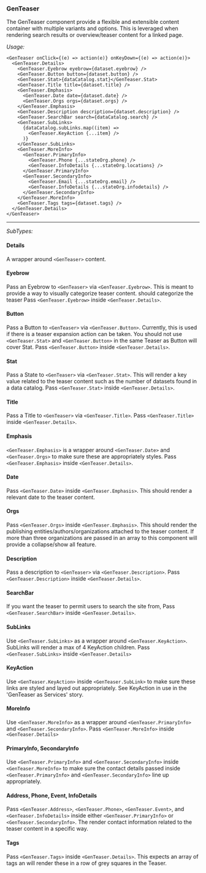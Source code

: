 ### GenTeaser

The GenTeaser component provide a flexible and extensible content container with multiple variants and options. This is leveraged when rendering search results or overview/teaser content for a linked page.

*Usage:*
```
<GenTeaser onClick={(e) => action(e)} onKeyDown={(e) => action(e)}>
  <GenTeaser.Details>
    <GenTeaser.Eyebrow eyebrow={dataset.eyebrow} />
    <GenTeaser.Button button={dataset.button} />
    <GenTeaser.Stat>{dataCatalog.stat}</GenTeaser.Stat>
    <GenTeaser.Title title={dataset.title} />
    <GenTeaser.Emphasis>
      <GenTeaser.Date date={dataset.date} />
      <GenTeaser.Orgs orgs={dataset.orgs} />
    </GenTeaser.Emphasis>
    <GenTeaser.Description description={dataset.description} />
    <GenTeaser.SearchBar search={dataCatalog.search} />
    <GenTeaser.SubLinks>
      {dataCatalog.subLinks.map((item) =>
        <GenTeaser.KeyAction {...item} />
      )}
    </GenTeaser.SubLinks>
    <GenTeaser.MoreInfo>
      <GenTeaser.PrimaryInfo>
        <GenTeaser.Phone {...stateOrg.phone} />
        <GenTeaser.InfoDetails {...stateOrg.locations} />
      </GenTeaser.PrimaryInfo>
      <GenTeaser.SecondaryInfo>
        <GenTeaser.Email {...stateOrg.email} />
        <GenTeaser.InfoDetails {...stateOrg.infodetails} />
      </GenTeaser.SecondaryInfo>
    </GenTeaser.MoreInfo>
    <GenTeaser.Tags tags={dataset.tags} />
  </GenTeaser.Details>
</GenTeaser>
```


----
*SubTypes:*

#### Details

A wrapper around `<GenTeaser>` content.

#### Eyebrow

Pass an Eyebrow to `<GenTeaser>` via `<GenTeaser.Eyebrow>`. This is meant to provide a way to visually categorize teaser content. should categorize the teaser Pass `<GenTeaser.Eyebrow>` inside `<GenTeaser.Details>`.

#### Button

Pass a Button to `<GenTeaser>` via `<GenTeaser.Button>`. Currently, this is used if there is a teaser expansion action can be taken. You should not use `<GenTeaser.Stat>` and `<GenTeaser.Button>` in the same Teaser as Button will cover Stat. Pass `<GenTeaser.Button>` inside `<GenTeaser.Details>`.

#### Stat

Pass a State to `<GenTeaser>` via `<GenTeaser.Stat>`. This will render a key value related to the teaser content such as the number of datasets found in a data catalog. Pass `<GenTeaser.Stat>` inside `<GenTeaser.Details>`.


#### Title

Pass a Title to `<GenTeaser>` via `<GenTeaser.Title>`. Pass `<GenTeaser.Title>` inside `<GenTeaser.Details>`.


#### Emphasis

`<GenTeaser.Emphasis>` is a wrapper around `<GenTeaser.Date>` and `<GenTeaser.Orgs>` to make sure these are appropriately styles. Pass `<GenTeaser.Emphasis>` inside `<GenTeaser.Details>`.

#### Date

Pass `<GenTeaser.Date>` inside `<GenTeaser.Emphasis>`. This should render a relevant date to the teaser content.

#### Orgs

Pass `<GenTeaser.Orgs>` inside `<GenTeaser.Emphasis>`. This should render the publishing entities/authors/organizations attached to the teaser content. If more than three organizations are passed in an array to this component will provide a collapse/show all feature.

#### Description

Pass a description to `<GenTeaser>` via `<GenTeaser.Description>`. Pass `<GenTeaser.Description>` inside `<GenTeaser.Details>`.

#### SearchBar

If you want the teaser to permit users to search the site from, Pass `<GenTeaser.SearchBar>` inside `<GenTeaser.Details>`.


#### SubLinks

Use `<GenTeaser.SubLinks>` as a wrapper around `<GenTeaser.KeyAction>`. SubLinks will render a max of 4 KeyAction children. Pass `<GenTeaser.SubLinks>` inside `<GenTeaser.Details>`

#### KeyAction

Use `<GenTeaser.KeyAction>` inside `<GenTeaser.SubLink>` to make sure these links are styled and layed out appropriately. See KeyAction in use in the 'GenTeaser as Services' story.

#### MoreInfo

Use `<GenTeaser.MoreInfo>` as a wrapper around `<GenTeaser.PrimaryInfo>` and `<GenTeaser.SecondaryInfo>`. Pass `<GenTeaser.MoreInfo>` inside `<GenTeaser.Details>`

#### PrimaryInfo, SecondaryInfo

Use `<GenTeaser.PrimaryInfo>` and `<GenTeaser.SecondaryInfo>` inside `<GenTeaser.MoreInfo>` to make sure the contact details passed inside `<GenTeaser.PrimaryInfo>` and `<GenTeaser.SecondaryInfo>` line up appropriately.

#### Address, Phone, Event, InfoDetails

Pass `<GenTeaser.Address>`, `<GenTeaser.Phone>`, `<GenTeaser.Event>`, and `<GenTeaser.InfoDetails>` inside either `<GenTeaser.PrimaryInfo>` or `<GenTeaser.SecondaryInfo>`. The render contact information related to the teaser content in a specific way.

#### Tags

Pass `<GenTeaser.Tags>` inside `<GenTeaser.Details>`. This expects an array of tags an will render these in a row of grey squares in the Teaser.
